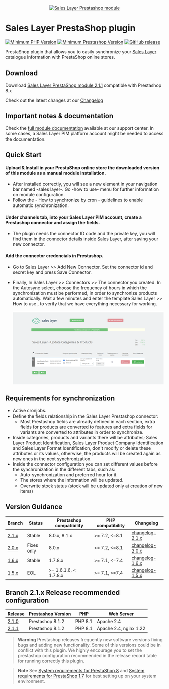 <a href="https://support.saleslayer.com"><p align="center"><img src="https://saleslayer.com/assets/images/logo.svg" alt="Sales Layer Prestashop module" width="230"></p></a>

# Sales Layer PrestaShop plugin

[![Minimum PHP Version](https://img.shields.io/badge/php-%3E=7.2,%20%3C=8.1-8892BF.svg?style=flat-square&logo=php)](https://php.net/) 
[![Minimum Prestashop Version](https://img.shields.io/badge/Prestashop-8.1.x-AA92BF.svg?style=flat-square)](https://github.com/PrestaShop/PrestaShop)
[![GitHub release](https://img.shields.io/badge/release-v2.1.1-blue)](https://github.com/saleslayer/Sales_Layer_Prestashop/releases)

PrestaShop plugin that allows you to easily synchronize your [Sales Layer][saleslayer-home] catalogue information with PrestaShop online stores.

## Download

Download [Sales Layer PrestaShop module 2.1.1](https://github.com/saleslayer/Sales_Layer_Prestashop/releases/download/2.1.1/prestashop_module_sales_layer_v2.1.1.zip) compatible with Prestashop 8.x

Check out the latest changes at our [Changelog][changelog-md]

## Important notes & documentation
Check the [full module documentation][sc-connector-about] available at our support center.
In some cases, a Sales Layer PIM platform account might be needed to access the documentation.

## Quick Start

#### Upload & Install in your PrestaShop online store the downloaded version of this module as a manual module installation.
* After installed correctly, you will see a new element in your navigation bar named -sales layer-. Go -how to use- menu for further information on module configuration.
* Follow the - How to synchronize by cron - guidelines to enable automatic synchronization.

#### Under channels tab, into your Sales Layer PIM account, create a Prestashop connector and assign the fields.	
* The plugin needs the connector ID code and the private key, you will find them in the connector details inside Sales Layer, after saving your new connector.

#### Add the connector credencials in Prestashop.
* Go to Sales Layer >> Add New Connector. Set the connector id and secret key and press Save Connector.
* Finally, In Sales Layer >> Connectors >> The connector you created. In the Autosync select, choose the frequency of hours in which the synchronization must be performed, in order to synchronize products automatically.
Wait a few minutes and enter the template Sales Layer >> How to use , to verify that we have everything necessary for working.
    
  ![Synchronizing](images/image5.png)
  
## Requirements for synchronization

* Active cronjobs.
* Define the fields relationship in the Sales Layer Prestashop connector:
	* Most Prestashop fields are already defined in each section, extra fields for products are converted to features and extra fields for variants are converted to attributes in order to synchronize.
* Inside categories, products and variants there will be attributes; Sales Layer Product Identification, Sales Layer Product Company Identification and Sales Layer Format Identification, don't modify or delete these attributes or its values, otherwise, the products will be created again as new ones in the next synchronization.
* Inside the connector configuration you can set different values before the synchronization in the different tabs, such as:
	* Auto-synchronization and preferred hour for it.
	* The stores where the information will be updated.
	* Overwrite stock status (stock will be updated only at creation of new items)

 		
## Version Guidance

| Branch         | Status     | Prestashop compatibility | PHP compatibility | Changelog                             | 
|----------------|------------|--------------------------|-------------------|---------------------------------------|
| [2.1.x]        | Stable     | 8.0.x, 8.1.x             | \>= 7.2, <=8.1    | [changelog-2.1.x][changelog-2.1.x-md] |
| [2.0.x]        | Fixes only | 8.0.x                    | \>= 7.2, <=8.1    | [changelog-2.0.x][changelog-2.0.x-md] |
| [1.6.x]        | Stable     | 1.7.8.x                  | \>= 7.1, <=7.4    | [changelog-1.6.x][changelog-1.6.x-md] |
| [1.5.x]        | EOL        | \>= 1.6.1.6, < 1.7.8.x   | \>= 7.1, <=7.4    | [changelog-1.5.x][changelog-1.5.x-md] |


## Branch 2.1.x Release recommended configuration


| Release        | Prestashop Version | PHP     | Web Server | 
|----------------|--------------------|---------|------------|
| [2.1.0][2.1.0] |  Prestashop 8.1.2  | PHP 8.1 | Apache 2.4  |
| [2.1.1][2.1.1] |  Prestashop 8.1.2  | PHP 8.1 | Apache 2.4, nginx 1.22  |


> **Warning** 
> Prestashop releases frequently new software versions fixing bugs and adding new functionality. Some of this versions could be in conflict with this plugin. We highly encourage you to set the prestashop configuration recommended in the release record table for running correctly this plugin.

> **Note** 
> See [System requirements for PrestaShop 8][prestashop8-system-requirements] and [System requirements for PrestaShop 1.7][prestashop1.7-system-requirements] for best setting up on your system environment.

[saleslayer-home]: https://www.saleslayer.com
[latest-release-download]: https://github.com/saleslayer/Sales_Layer_Prestashop/releases/latest
[changelog-md]: ./CHANGELOG.md
[sc-connector-about]: https://support.saleslayer.com/prestashop/important-notes-about-connector
[prestashop8-system-requirements]: https://devdocs.prestashop-project.org/8/basics/installation/system-requirements/
[prestashop1.7-system-requirements]: https://devdocs.prestashop-project.org/1.7/basics/installation/system-requirements/
[2.1.0]:https://github.com/saleslayer/Sales_Layer_Prestashop/releases/tag/2.1.0
[2.1.1]:https://github.com/saleslayer/Sales_Layer_Prestashop/releases/tag/2.1.1
[1.5.X]:https://github.com/saleslayer/Sales_Layer_Prestashop/tree/1.5.x
[1.6.X]:https://github.com/saleslayer/Sales_Layer_Prestashop/tree/1.6.x
[2.0.X]:https://github.com/saleslayer/Sales_Layer_Prestashop/tree/2.0.x
[2.1.X]:https://github.com/saleslayer/Sales_Layer_Prestashop/tree/2.1.x
[changelog-1.5.x-md]: https://github.com/saleslayer/Sales_Layer_Prestashop/blob/1.5.x/CHANGELOG.md
[changelog-1.6.x-md]: https://github.com/saleslayer/Sales_Layer_Prestashop/blob/1.6.x/CHANGELOG.md
[changelog-2.0.x-md]: https://github.com/saleslayer/Sales_Layer_Prestashop/blob/2.0.x/CHANGELOG.md
[changelog-2.1.x-md]: https://github.com/saleslayer/Sales_Layer_Prestashop/blob/2.1.x/CHANGELOG.md